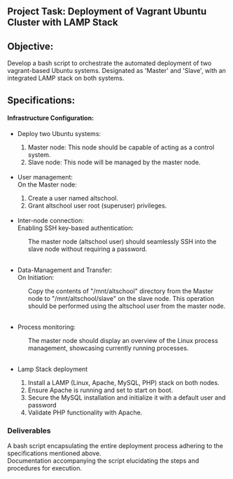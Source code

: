 <h2>Project Task: Deployment of Vagrant Ubuntu Cluster with LAMP Stack</h2>

<h2>Objective:</h2>

Develop a bash script to orchestrate the automated deployment of two vagrant-based Ubuntu systems. Designated as 'Master' and 'Slave', with an integrated LAMP stack on both systems.

<h2>Specifications:</h2>

<h4>Infrastructure Configuration:</h4>
<ul>
    <li>Deploy two Ubuntu systems:</li>
        <ol>
            <li>Master node: This node should be capable of acting as a control system.</li>
            <li>Slave node: This node will be managed by the master node.</li>
        </ol>
    <br>
    <li>User management:</li>
    On the Master node:
        <ol>
            <li>Create a user named altschool.</li>
            <li>Grant altschool user root (superuser) privileges.</li>
        </ol>
    <br>
    <li>Inter-node connection:</li>
    Enabling SSH key-based authentication:
    <ol>
        <p>The master node (altschool user) should seamlessly SSH into the slave node without requiring a password.</p>
    </ol>
    <br>
    <li>Data-Management and Transfer:</li>
    On Initiation:
    <ol>
        <p>Copy the contents of "/mnt/altschool" directory from the Master node to "/mnt/altschool/slave" on the slave node. This operation         should be performed using the altschool user from the master node.</p>
    </ol>
    <br>
    <li>Process monitoring:</li>
    <ol>
        <p>The master node should display an overview of the Linux process management, showcasing currently running processes.</p>
    </ol>
    <br>
    <li>Lamp Stack deployment</li>
    <ol>
        <li>Install a LAMP (Linux, Apache, MySQL, PHP) stack on both nodes.</li>
        <li>Ensure Apache is running and set to start on boot.</li>
        <li>Secure the MySQL installation and initialize it with a default user and password</li>
        <li>Validate PHP functionality with Apache.</li>
    </ol>
</ul>

<h3>Deliverables</h3>

<p>A bash script encapsulating the entire deployment process adhering to the specifications mentioned above.<br>
Documentation accompanying the script elucidating the steps and procedures for execution.</p>




